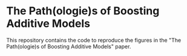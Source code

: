 # The Path(ologie)s of Boosting Additive Models

This repository contains the code to reproduce the figures in the "The Path(ologie)s of Boosting Additive Models" paper.
